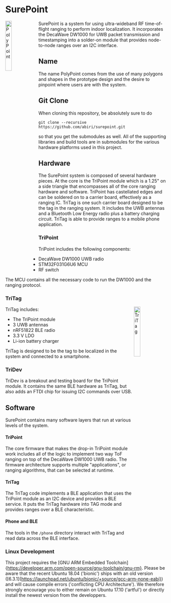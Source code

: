 SurePoint
=========

<img src="https://raw.githubusercontent.com/lab11/polypoint/master/media/polypoint_logo_a.png" alt="PolyPoint" width="20%" align="left">

SurePoint is a system for using ultra-wideband RF time-of-flight ranging to perform indoor localization.
It incorporates the DecaWave DW1000 for UWB packet transmission and timestamping
into a solder-on module that provides node-to-node ranges over an I2C interface.



Name
----

The name PolyPoint comes from the use of many polygons and shapes in the prototype design and the
desire to pinpoint where users are with the system.


Git Clone
---------

When cloning this repository, be absolutely sure to do

    git clone --recursive https://github.com/abiri/surepoint.git
    
so that you get the submodules as well. All of the supporting
libraries and build tools are in submodules for the various
hardware platforms used in this project.


Hardware
--------

The SurePoint system is composed of several hardware pieces. At the core is the
TriPoint module which is a 1.25" on a side triangle that encompasses all of the
core ranging hardware and software. TriPoint has castellated edges and can be
soldered on to a carrier board, effectively as a ranging IC. TriTag is one such
carrier board designed to be the tag in the ranging system. It includes the
UWB antennas and a Bluetooth Low Energy radio plus a battery charging circuit.
TriTag is able to provide ranges to a mobile phone application.

### TriPoint

TriPoint includes the following components:

- DecaWave DW1000 UWB radio
- STM32F031G6U6 MCU
- RF switch

The MCU contains all the necessary code to run the DW1000 and the ranging
protocol.

### TriTag


  <img src="https://raw.githubusercontent.com/lab11/polypoint/master/media/tritag_blue_1000x889.jpg" alt="TriTag" width="20%;" align="right">


TriTag includes:

- The TriPoint module
- 3 UWB antennas
- nRF51822 BLE radio
- 3.3 V LDO
- Li-ion battery charger

TriTag is designed to be the tag to be localized in the system and connected
to a smartphone.


### TriDev

TriDev is a breakout and testing board for the TriPoint module.
It contains the same BLE hardware as TriTag, but also adds an FTDI
chip for issuing I2C commands over USB.


Software
--------

SurePoint contains many software layers that run at various levels of
the system.

#### TriPoint

The core firmware that makes the drop-in TriPoint module work
includes all of the logic to implement two way ToF ranging
on top of the DecaWave DW1000 UWB radio. The firmware architecture
supports multiple "applications", or ranging algorithms, that can
be selected at runtime.

#### TriTag

The TriTag code implements a BLE application
that uses the TriPoint module as an I2C device and provides
a BLE service. It puts the TriTag hardware into TAG mode
and provides ranges over a BLE characteristic. 

#### Phone and BLE

The tools in the `/phone` directory interact with TriTag and read data
across the BLE interface.

### Linux Development

This project requires the [GNU ARM Embedded Toolchain]{https://developer.arm.com/open-source/gnu-toolchain/gnu-rm}. Please be aware that the recent Ubuntu 18.04 ('bionic') ships with an old version ([6.3.1]{https://launchpad.net/ubuntu/bionic/+source/gcc-arm-none-eabi}) and will cause compile errors ('conflicting CPU Architecture'). We therefore strongly encourage you to either remain on Ubuntu 17.10 ('artful') or directly install the newest version from the developpers.

